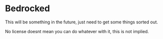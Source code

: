 # Bedrocked

This will be something in the future, just need to get some things sorted out.

No license doesnt mean you can do whatever with it, this is not implied.
